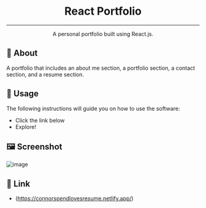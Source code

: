 

<h1 align="center">React Portfolio</h1>

---

<p align="center"> A personal portfolio built using React.js.
    <br> 
</p>

## 🧐 About <a name = "about"></a>

A portfolio that includes an about me section, a portfolio section, a contact section, and a resume section.

## 🎈 Usage <a name="usage"></a>

The following instructions will guide you on how to use the software:
- Click the link below
- Explore!
  
## 🖼️ Screenshot <a name = "screenshot"></a>
![image](https://github.com/ConnorSpendlove/React-Portfolio/assets/151980519/b8b5c1db-5057-4dba-b05f-92c2f0526917)

## 🔗 Link <a name = "link"></a>

- (https://connorspendlovesresume.netlify.app/)
